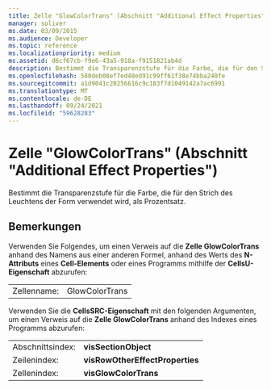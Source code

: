 ```yaml
---
title: Zelle "GlowColorTrans" (Abschnitt "Additional Effect Properties")
manager: soliver
ms.date: 03/09/2015
ms.audience: Developer
ms.topic: reference
ms.localizationpriority: medium
ms.assetid: d6cf67cb-f9e6-43a5-918a-f9151821ab4d
description: Bestimmt die Transparenzstufe für die Farbe, die für den Strich des Leuchtens der Form verwendet wird, als Prozentsatz.
ms.openlocfilehash: 580deb08ef7ed48ed91c99ff61f38e74bba240fe
ms.sourcegitcommit: a1d9041c20256616c9c183f7d1049142a7ac6991
ms.translationtype: MT
ms.contentlocale: de-DE
ms.lasthandoff: 09/24/2021
ms.locfileid: "59628283"
---
```

# <a name="glowcolortrans-cell-additional-effect-properties-section"></a>Zelle "GlowColorTrans" (Abschnitt "Additional Effect Properties")

Bestimmt die Transparenzstufe für die Farbe, die für den Strich des Leuchtens der Form verwendet wird, als Prozentsatz. 
  
## <a name="remarks"></a>Bemerkungen

Verwenden Sie Folgendes, um einen Verweis auf die **Zelle GlowColorTrans** anhand des Namens aus einer anderen Formel, anhand des Werts des **N-Attributs** eines **Cell-Elements** oder eines Programms mithilfe der **CellsU-Eigenschaft** abzurufen: 
  
|||
|:-----|:-----|
| Zellenname:  <br/> | GlowColorTrans  <br/> |
   
Verwenden Sie die **CellsSRC-Eigenschaft** mit den folgenden Argumenten, um einen Verweis auf die **Zelle GlowColorTrans** anhand des Indexes eines Programms abzurufen: 
  
|||
|:-----|:-----|
| Abschnittsindex:  <br/> |**visSectionObject** <br/> |
| Zeilenindex:  <br/> |**visRowOtherEffectProperties** <br/> |
| Zellenindex:  <br/> |**visGlowColorTrans** <br/> |
   

